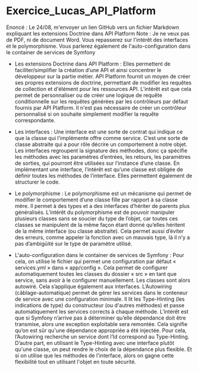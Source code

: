# Exercice_Lucas_API_Platform

Enoncé :
Le 24/08, m'envoyer un lien GitHub vers un fichier Markdown expliquant les extensions Doctrine dans API Platform Note : Je ne veux pas de PDF, ni de document Word. Vous repasserez sur l'intérêt des interfaces et le polymorphisme. Vous parlerez également de l'auto-configuration dans le container de services de Symfony

- Les extensions Doctrine dans API Platform :
Elles permettent de faciliter/simplifier la création d’une API et ainsi concentrer le développeur sur la partie métier. API Platform fournit un moyen de créer ses propres extensions de doctrine, permettant de modifier les requêtes de collection et d'élément pour les ressources API.
L’intérêt est que cela permet de personnaliser ou de créer une logique de requête conditionnelle sur les requêtes générées par les contrôleurs par défaut fournis par API Platform. Il n'est pas nécessaire de créer un contrôleur personnalisé si on souhaite simplement modifier la requête correspondante.

- Les interfaces :
Une interface est une sorte de contrat qui indique ce que la classe qui l'implémente offre comme service. C’est une sorte de classe abstraite qui a pour rôle décrire un comportement à notre objet. Les interfaces regroupent la signature des méthodes, donc ça spécifie les méthodes avec les paramètres d’entrées, les retours, les paramètres de sorties, qui pourront être utilisées sur l’instance d’une classe. 
En implémentant une interface, l’intérêt est qu’une classe est obligée de définir toutes les méthodes de l’interface. Elles permettent également de structurer le code.

- Le polymorphisme :
Le polymorphisme est un mécanisme qui permet de modifier le comportement d’une classe fille par rapport à sa classe mère. Il permet à des types et a des interfaces d’hériter de parents plus généralisés. 
L’intérêt du polymorphisme est de pouvoir manipuler plusieurs classes sans se soucier du type de l’objet, car toutes ces classes se manipulent de la même façon étant donné qu’elles héritent de la même interface (ou classe abstraite). Cela permet aussi d’éviter des erreurs, comme appeler la fonction avec un mauvais type, là il n’y a pas d’ambigüité sur le type de paramètre utilisé.

- L'auto-configuration dans le container de services de Symfony :
Pour cela, on utilise le fichier qui permet une configuration par défaut « services.yml » dans « app/config ». Cela permet de configurer automatiquement toutes les classes du dossier « src » en tant que service, sans avoir à le configurer manuellement. Les classes sont alors autowiré. Cela s’applique également aux interfaces.
L’Autowiring (câblage-automatique) permet de gérer les services dans le conteneur de service avec une configuration minimale. Il lit les Type-Hinting (les indications de type) du constructeur (ou d'autres méthodes) et passe automatiquement les services corrects à chaque méthode. L’intérêt est que si Symfony n’arrive pas à déterminer qu’elle dépendance doit être transmise, alors une exception exploitable sera remontée. Cela signifie qu’on est sûr qu'une dépendance appropriée a été injectée. Pour cela, l’Autowiring recherche un service dont l’Id correspond au Type-Hinting. D’autre part, en utilisant le Type-Hinting avec une interface plutôt qu'une classe, on peut rendre le choix de la dépendance plus flexible. Et si on utilise que les méthodes de l'interface, alors on gagne cette flexibilité tout en utilisant l'objet en toute sécurité.
